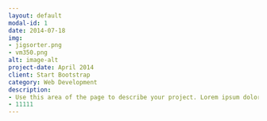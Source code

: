 ```yaml
---
layout: default
modal-id: 1
date: 2014-07-18
img: 
- jigsorter.png
- vm350.png
alt: image-alt
project-date: April 2014
client: Start Bootstrap
category: Web Development
description:
- Use this area of the page to describe your project. Lorem ipsum dolor sit amet, consectetur adipisicing elit. Mollitia neque assumenda ipsam nihil, molestias magnam, recusandae quos quis inventore quisquam velit asperiores, vitae? Reprehenderit soluta, eos quod consequuntur itaque. Nam.
- 11111
---
```

